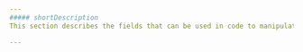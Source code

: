 ```yaml
---
##### shortDescription
This section describes the fields that can be used in code to manipulate the **Marker** object.

---
```

